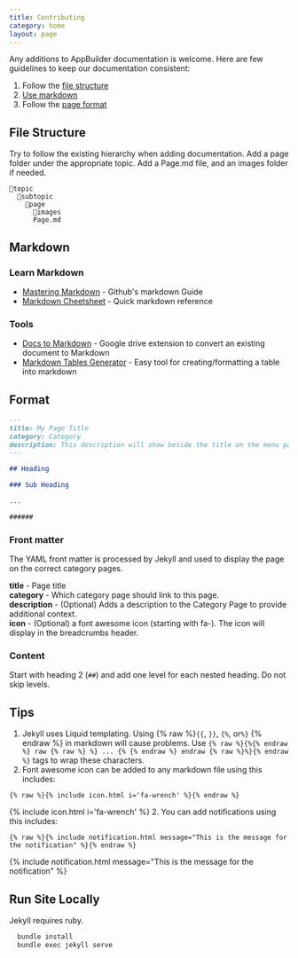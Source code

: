 ```yaml
---
title: Contributing
category: home
layout: page
---
```

Any additions to AppBuilder documentation is welcome. Here are few guidelines to keep our documentation consistent:

1. Follow the [file structure](#file-structure)
1. [Use markdown](#markdown)
1. Follow the [page format](#page-format)

## File Structure

Try to follow the existing hierarchy when adding documentation. Add a page folder under the appropriate topic. Add a Page.md file, and an images folder if needed.

```
📁topic
  📁subtopic
    📁page
      📁images
      Page.md
```

## Markdown

### Learn Markdown

- [Mastering Markdown](https://guides.github.com/features/mastering-markdown/) - Github's markdown Guide
- [Markdown Cheetsheet](https://www.markdownguide.org/cheat-sheet/) - Quick markdown reference

### Tools

- [Docs to Markdown](https://github.com/evbacher/gd2md-html/wiki) - Google drive extension to convert an existing document to Markdown
- [Markdown Tables Generator](https://www.tablesgenerator.com/markdown_tables) - Easy tool for creating/formatting a table into markdown

## Format

```markdown
---
title: My Page Title
category: Category
description: This description will show beside the title on the menu page.
---

## Heading

### Sub Heading

...

######
```

### Front matter

The YAML front matter is processed by Jekyll and used to display the page on the correct category pages.

**title** - Page title\
**category** - Which category page should link to this page.\
**description** - (Optional) Adds a description to the Category Page to provide additional context.\
**icon** - (Optional) a font awesome icon (starting with fa-). The icon will display in the breadcrumbs header.

### Content

Start with heading 2 (`##`) and add one level for each nested heading. Do not skip levels.

## Tips

1. Jekyll uses Liquid templating. Using {% raw %}`{{`, `}}`, `{%`, or`%}` {% endraw %} in markdown will cause problems. Use
   `{% raw %}{%{% endraw %} raw {% raw %} %} ... {% {% endraw %} endraw {% raw %}%}{% endraw %}` tags to wrap these characters.
3. Font awesome icon can be added to any markdown file using this includes:
  ```liquid
  {% raw %}{% include icon.html i='fa-wrench' %}{% endraw %}
  ```
  {% include icon.html i='fa-wrench' %}
2. You can add notifications using this includes:
   ```liquid
   {% raw %}{% include notification.html message="This is the message for the notification" %}{% endraw %}
   ```
  {% include notification.html message="This is the message for the notification" %}

## Run Site Locally
Jekyll requires ruby.
```bash
  bundle install
  bundle exec jekyll serve
```
